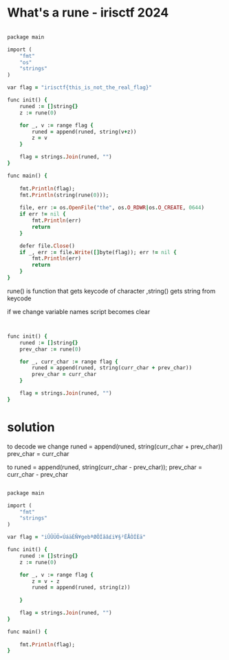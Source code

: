 # What's a rune - irisctf 2024

```ruby

package main

import (
	"fmt"
	"os"
	"strings"
)

var flag = "irisctf{this_is_not_the_real_flag}"

func init() {
	runed := []string{}
	z := rune(0)

	for _, v := range flag {
		runed = append(runed, string(v+z))
		z = v
	}

	flag = strings.Join(runed, "")
}

func main() {
	
	fmt.Println(flag);
	fmt.Println(string(rune(0)));
	
	file, err := os.OpenFile("the", os.O_RDWR|os.O_CREATE, 0644)
	if err != nil {
		fmt.Println(err)
		return
	}

	defer file.Close()
	if _, err := file.Write([]byte(flag)); err != nil {
		fmt.Println(err)
		return
	}
}


```

rune() is function that gets keycode of character ,string() gets string from keycode

if we change variable names script becomes clear

```ruby


func init() {
	runed := []string{}
	prev_char := rune(0)

	for _, curr_char := range flag {
		runed = append(runed, string(curr_char + prev_char))
		prev_char = curr_char
	}

	flag = strings.Join(runed, "")
}
```

# solution

to decode we change runed = append(runed, string(curr_char + prev_char)) prev_char = curr_char

to runed = append(runed, string(curr_char - prev_char)); prev_char = curr_char - prev_char


```ruby

package main

import (
	"fmt"
	"strings"
)

var flag = "iÛÛÜÖ×ÚáäÈÑ¥gebªØÔÍãâ£i¥§²ËÅÒÍÈä"

func init() {
	runed := []string{}
	z := rune(0)

	for _, v := range flag {
		z = v - z
		runed = append(runed, string(z))
		
	}

	flag = strings.Join(runed, "")
}

func main() {
	
	fmt.Println(flag);
}


```

